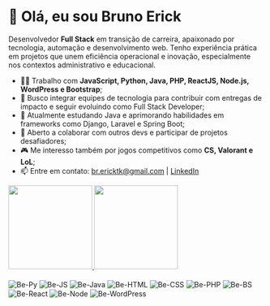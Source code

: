 # 👋 Olá, eu sou Bruno Erick

Desenvolvedor **Full Stack** em transição de carreira, apaixonado por tecnologia, automação e desenvolvimento web. Tenho experiência prática em projetos que unem eficiência operacional e inovação, especialmente nos contextos administrativo e educacional.

- 👨‍💻 Trabalho com **JavaScript, Python, Java, PHP, ReactJS, Node.js, WordPress e Bootstrap**;
- 🚀 Busco integrar equipes de tecnologia para contribuir com entregas de impacto e seguir evoluindo como Full Stack Developer;
- 🌱 Atualmente estudando Java e aprimorando habilidades em frameworks como Django, Laravel e Spring Boot;
- 🤝 Aberto a colaborar com outros devs e participar de projetos desafiadores;
- 🎮 Me interesso também por jogos competitivos como **CS, Valorant e LoL**;
- 📫 Entre em contato: br.ericktk@gmail.com | [LinkedIn](https://www.linkedin.com/in/brunoerick-desenvolvedor-back-end/)

<div style="display: inline_block;">
  <a href="https://github.com/bericktk">
    <img height="165em" src="https://github-readme-stats.vercel.app/api?username=bericktk&show_icons=true&theme=transparent"/>
    <img height="165em" src="https://github-readme-stats.vercel.app/api/top-langs/?username=bericktk&size_weight=0.5&count_weight=0.5&theme=transparent&layout=compact"/>
  </a>
</div>

<div style="display: inline_block"><br>
  <img align="center" alt="Be-Py" src="https://img.shields.io/badge/Python-3776AB?style=for-the-badge&logo=python&logoColor=white"/>
  <img align="center" alt="Be-JS" src="https://img.shields.io/badge/JavaScript-323330?style=for-the-badge&logo=javascript&logoColor=F7DF1E"/>
  <img align="center" alt="Be-Java" src="https://img.shields.io/badge/Java-ED8B00?style=for-the-badge&logo=java&logoColor=white"/>
  <img align="center" alt="Be-HTML" src="https://img.shields.io/badge/HTML5-E34F26?style=for-the-badge&logo=html5&logoColor=white"/>
  <img align="center" alt="Be-CSS" src="https://img.shields.io/badge/CSS3-1572B6?style=for-the-badge&logo=css3&logoColor=white"/>
  <img align="center" alt="Be-PHP" src="https://img.shields.io/badge/PHP-777BB4?style=for-the-badge&logo=php&logoColor=white"/>
  <img align="center" alt="Be-BS" src="https://img.shields.io/badge/Bootstrap-563D7C?style=for-the-badge&logo=bootstrap&logoColor=white"/>
  <img align="center" alt="Be-React" src="https://img.shields.io/badge/React-20232A?style=for-the-badge&logo=react&logoColor=61DAFB"/>
  <img align="center" alt="Be-Node" src="https://img.shields.io/badge/Node.js-43853D?style=for-the-badge&logo=node.js&logoColor=white"/>
  <img align="center" alt="Be-WordPress" src="https://img.shields.io/badge/WordPress-21759B?style=for-the-badge&logo=wordpress&logoColor=white"/>
</div>
